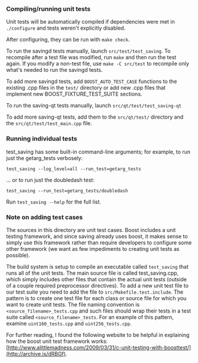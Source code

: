 ### Compiling/running unit tests

Unit tests will be automatically compiled if dependencies were met in `./configure`
and tests weren't explicitly disabled.

After configuring, they can be run with `make check`.

To run the savingd tests manually, launch `src/test/test_saving`. To recompile
after a test file was modified, run `make` and then run the test again. If you
modify a non-test file, use `make -C src/test` to recompile only what's needed
to run the savingd tests.

To add more savingd tests, add `BOOST_AUTO_TEST_CASE` functions to the existing
.cpp files in the `test/` directory or add new .cpp files that
implement new BOOST_FIXTURE_TEST_SUITE sections.

To run the saving-qt tests manually, launch `src/qt/test/test_saving-qt`

To add more saving-qt tests, add them to the `src/qt/test/` directory and
the `src/qt/test/test_main.cpp` file.

### Running individual tests

test_saving has some built-in command-line arguments; for
example, to run just the getarg_tests verbosely:

    test_saving --log_level=all --run_test=getarg_tests

... or to run just the doubledash test:

    test_saving --run_test=getarg_tests/doubledash

Run `test_saving --help` for the full list.

### Note on adding test cases

The sources in this directory are unit test cases.  Boost includes a
unit testing framework, and since saving already uses boost, it makes
sense to simply use this framework rather than require developers to
configure some other framework (we want as few impediments to creating
unit tests as possible).

The build system is setup to compile an executable called `test_saving`
that runs all of the unit tests.  The main source file is called
test_saving.cpp, which simply includes other files that contain the
actual unit tests (outside of a couple required preprocessor
directives). To add a new unit test file to our test suite you need
to add the file to `src/Makefile.test.include`. The pattern is to
create one test file for each class or source file for which you want
to create unit tests.  The file naming convention is
`<source_filename>_tests.cpp` and such files should wrap their tests
in a test suite called `<source_filename>_tests`.  For an example of
this pattern, examine `uint160_tests.cpp` and `uint256_tests.cpp`.

For further reading, I found the following website to be helpful in
explaining how the boost unit test framework works:
[http://www.alittlemadness.com/2009/03/31/c-unit-testing-with-boosttest/](http://archive.is/dRBGf).
